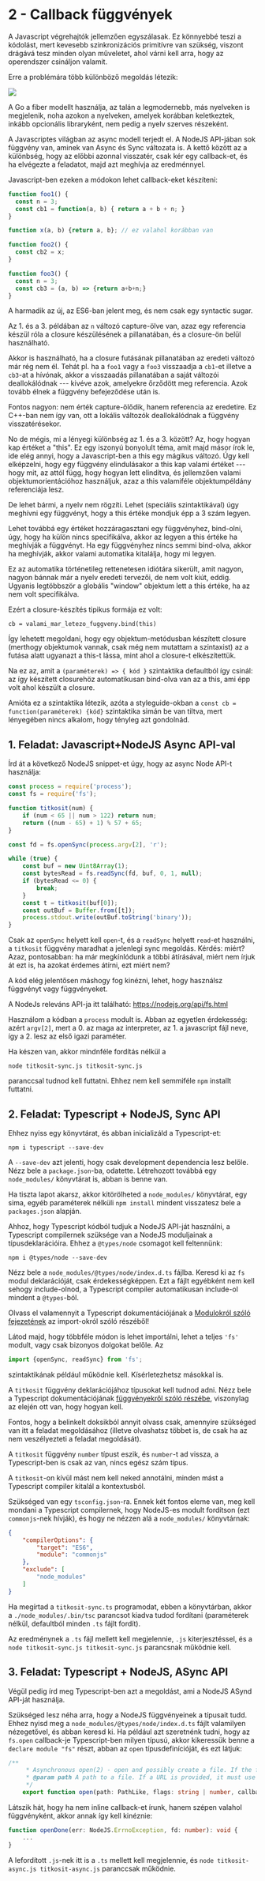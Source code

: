 # 2 - Callback függvények

A Javascript végrehajtók jellemzően egyszálasak. Ez könnyebbé teszi a
kódolást, mert kevesebb szinkronizációs primitívre van szükség, viszont
drágává tesz minden olyan műveletet, ahol várni kell arra, hogy az
operendszer csináljon valamit.

Erre a problémára több különböző megoldás létezik:

![](002-callbacks/doc/threading.png)

A Go a fiber modellt használja, az talán a legmodernebb, más
nyelveken is megjelenik, noha azokon a nyelveken, amelyek korábban
keletkeztek, inkább opcionális libraryként, nem pedig a nyelv szerves
részeként.

A Javascriptes világban az async modell terjedt el. A NodeJS API-jában
sok függvény van, aminek van Async és Sync változata is. A kettő
között az a különbség, hogy az előbbi azonnal visszatér, csak
kér egy callback-et, és ha elvégezte a feladatot, majd azt meghívja
az eredménnyel.

Javascript-ben ezeken a módokon lehet callback-eket készíteni:

```javascript
function foo1() {
  const n = 3;
  const cb1 = function(a, b) { return a + b + n; }
}

function x(a, b) {return a, b}; // ez valahol korábban van

function foo2() {
  const cb2 = x;
}

function foo3() {
  const n = 3;
  const cb3 = (a, b) => {return a+b+n;}
}
```

A harmadik az új, az ES6-ban jelent meg, és nem csak egy syntactic
sugar.

Az 1. és a 3. példában az `n` változó capture-ölve van, azaz egy
referencia készül róla a closure készülésének a pillanatában, és
a closure-ön belül használható.

Akkor is használható, ha a closure futásának pillanatában az eredeti
változó már rég nem él. Tehát pl. ha a `foo1` vagy a `foo3` visszaadja
a `cb1`-et illetve a `cb3`-at a hívónak, akkor a visszaadás pillanatában
a saját változói deallokálódnak --- kivéve azok, amelyekre őrződött meg
referencia. Azok tovább élnek a függvény befejeződése után is.

Fontos nagyon: nem érték capture-ölődik, hanem referencia az eredetire.
Ez C++-ban nem így van, ott a lokális változók deallokálódnak a
függvény visszatérésekor.

No de mégis, mi a lényegi különbség az 1. és a 3. között? Az, hogy
hogyan kap értéket a "this". Ez egy iszonyú bonyolult téma, amit majd
másor írok le, ide elég annyi, hogy a Javascript-ben a this egy
mágikus változó. Úgy kell elképzelni, hogy egy függvény elindulásakor
a this kap valami értéket --- hogy mit, az attól függ, hogy hogyan
lett elindítva, és jellemzően valami objektumorientációhoz használjuk,
azaz a this valamiféle objektumpéldány referenciája lesz.

De lehet bármi, a nyelv nem rögzíti. Lehet (speciális szintaktikával)
úgy meghívni egy függvényt, hogy a this értéke mondjuk épp a 3 szám
legyen.

Lehet továbbá egy értéket hozzáragasztani egy függvényhez, bind-olni,
úgy, hogy ha külön nincs specifikálva, akkor az legyen a this értéke
ha meghívják a függvényt. Ha egy függvényhez nincs semmi bind-olva,
akkor ha meghívják, akkor valami automatika kitalálja, hogy mi legyen.

Ez az automatika történetileg rettenetesen idiótára sikerült, amit nagyon,
nagyon bánnak már a nyelv eredeti tervezői, de nem volt kiút, eddig.
Ugyanis legtöbbször a globális "window" objektum lett a this értéke,
ha az nem volt specifikálva.

Ezért a closure-készítés tipikus formája ez volt:

```
cb = valami_mar_letezo_fuggveny.bind(this)
```

Így lehetett megoldani, hogy egy objektum-metódusban készített closure
(merthogy objektumok vannak, csak még nem mutattam a szintaxist) az a
futása alatt ugyanazt a this-t lássa, mint ahol a closure-t
elkészítettük.

Na ez az, amit a `(paraméterek) => { kód }` szintaktika defaultból
így csinál: az így készített closurehöz automatikusan bind-olva van
az a this, ami épp volt ahol készült a closure.

Amióta ez a szintaktika létezik, azóta a styleguide-okban a
`const cb = function(paraméterek) {kód}` szintaktika simán be van
tiltva, mert lényegében nincs alkalom, hogy tényleg azt gondolnád.

## 1. Feladat: Javascript+NodeJS Async API-val

Írd át a következő NodeJS snippet-et úgy, hogy az async Node API-t
használja:

```javascript
const process = require('process');
const fs = require('fs');

function titkosit(num) {
    if (num < 65 || num > 122) return num;
    return ((num - 65) + 1) % 57 + 65;
}

const fd = fs.openSync(process.argv[2], 'r');

while (true) {
    const buf = new Uint8Array(1);
    const bytesRead = fs.readSync(fd, buf, 0, 1, null);
    if (bytesRead <= 0) {
		break;
    }
    const t = titkosit(buf[0]);
    const outBuf = Buffer.from([t]);
    process.stdout.write(outBuf.toString('binary'));
}
```

Csak az `openSync` helyett kell `open`-t, és a `readSync` helyett
`read`-et használni, a `titkosit` függvény maradhat a jelenlegi
sync megoldás. Kérdés: miért? Azaz, pontosabban: ha
már megkínlódunk a többi átírásával, miért nem írjuk át ezt is,
ha azokat érdemes átírni, ezt miért nem?

A kód elég jelentősen máshogy fog kinézni, lehet, hogy használsz
függvényt vagy függvényeket.

A NodeJs releváns API-ja itt található:
https://nodejs.org/api/fs.html

Használom a kódban a `process` modult is. Abban az egyetlen érdekesség:
azért `argv[2]`, mert a 0. az maga az interpreter, az 1. a javascript
fájl neve, így a 2. lesz az első igazi paraméter.

Ha készen van, akkor mindnféle fordítás nélkül a
```
node titkosit-sync.js titkosit-sync.js
```
paranccsal tudnod kell futtatni. Ehhez nem kell semmiféle `npm` installt
futtatni.

## 2. Feladat: Typescript + NodeJS, Sync API

Ehhez nyiss egy könyvtárat, és abban inicializáld a Typescript-et:
```
npm i typescript --save-dev
```

A `--save-dev` azt jelenti, hogy csak development dependencia lesz belőle.
Nézz bele a `package.json`-ba, odatette. Létrehozott továbbá egy `node_modules/`
könyvtárat is, abban is benne van.

Ha tiszta lapot akarsz, akkor kitörölheted a `node_modules/` könyvtárat, egy
sima, egyéb paraméterek nélküli `npm install` mindent visszatesz bele a
`packages.json` alapján.

Ahhoz, hogy Typescript kódból tudjuk a NodeJS API-ját használni, a Typescript
compilernek szüksége van a NodeJS moduljainak a típusdeklarációira. Ehhez
a `@types/node` csomagot kell feltennünk:
```
npm i @types/node --save-dev
```

Nézz bele a `node_modules/@types/node/index.d.ts` fájlba. Keresd ki az `fs`
modul deklarációját, csak érdekességképpen. Ezt a fájlt egyébként nem kell
sehogy include-olnod, a Typescript compiler automatikusan include-ol
mindent a `@types`-ból.

Olvass el valamennyit a Typescript dokumentációjának a
[Modulokról szóló fejezetének](https://www.typescriptlang.org/docs/handbook/modules.html)
az import-okról szóló részéből!

Látod majd, hogy többféle módon is lehet importálni, lehet a teljes `'fs'` modult,
vagy csak bizonyos dolgokat belőle. Az

```typescript
import {openSync, readSync} from 'fs';
```

szintaktikának például működnie kell. Kísérletezhetsz másokkal is.

A `titkosit` függvény deklarációjához típusokat kell tudnod adni.
Nézz bele a Typescript dokumentációjának [függvényekről szóló részébe](https://www.typescriptlang.org/docs/handbook/functions.html),
viszonylag az elején ott van, hogy hogyan kell.

Fontos, hogy a belinkelt doksikból annyit olvass csak, amennyire
szükséged van itt a feladat megoldásához (illetve olvashatsz többet is,
de csak ha az nem veszélyezteti a feladat megoldását).

A `titkosit` függvény `number` típust eszik, és `number`-t ad vissza,
a Typescript-ben is csak az van, nincs egész szám típus.

A `titkosit`-on kívül mást nem kell neked annotálni, minden mást a
Typescript compiler kitalál a kontextusból.

Szükséged van egy `tsconfig.json`-ra. Ennek két fontos eleme van,
meg kell mondani a Typescript compilernek, hogy NodeJS-es modult
fordítson (ezt `commonjs`-nek hívják), és hogy ne nézzen alá a
`node_modules/` könyvtárnak:

```json
{
    "compilerOptions": {
        "target": "ES6",
        "module": "commonjs"
    },
    "exclude": [
        "node_modules"
    ]
}
```

Ha megírtad a `titkosit-sync.ts` programodat, ebben a könyvtárban, akkor
a `./node_modules/.bin/tsc` parancsot kiadva tudod fordítani (paraméterek
nélkül, defaultból minden `.ts` fájlt fordít).

Az eredménynek a `.ts` fájl mellett kell megjelennie, `.js` kiterjesztéssel,
és a `node titkosit-sync.js titkosit-sync.js` parancsnak működnie kell.

## 3. Feladat: Typescript + NodeJS, ASync API

Végül pedig írd meg Typescript-ben azt a megoldást, ami a NodeJS ASynd API-ját
használja.

Szükséged lesz néha arra, hogy a NodeJS függvényeinek a típusait tudd.
Ehhez nyisd meg a `node_modules/@types/node/index.d.ts` fájlt valamilyen
nézegetővel, és abban keresd ki. Ha például azt szeretnénk tudni, hogy
az `fs.open` callback-je Typescript-ben milyen típusú, akkor kikeressük
benne a `declare module "fs"` részt, abban az `open` típusdefinícióját,
és ezt látjuk:

```typescript
/**
     * Asynchronous open(2) - open and possibly create a file. If the file is created, its mode will be `0o666`.
     * @param path A path to a file. If a URL is provided, it must use the `file:` protocol.
     */
    export function open(path: PathLike, flags: string | number, callback: (err: NodeJS.ErrnoException, fd: number) => void): void;
```

Látszik hát, hogy ha nem inline callback-et írunk, hanem szépen valahol függvényként,
akkor annak így kell kinéznie:

```typescript
function openDone(err: NodeJS.ErrnoException, fd: number): void {
    ...
}
```

A lefordított `.js`-nek itt is a `.ts` mellett kell megjelennie, és
`node titkosit-async.js titkosit-async.js` paranccsak működnie.


